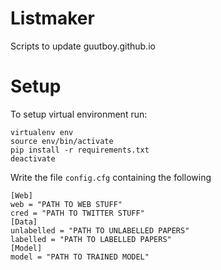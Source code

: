 # Listmaker
Scripts to update guutboy.github.io

# Setup
To setup virtual environment run: 
```
virtualenv env
source env/bin/activate
pip install -r requirements.txt
deactivate
```
Write the file `config.cfg` containing the following 
```
[Web]
web = "PATH TO WEB STUFF"
cred = "PATH TO TWITTER STUFF"
[Data]
unlabelled = "PATH TO UNLABELLED PAPERS"
labelled = "PATH TO LABELLED PAPERS"
[Model]
model = "PATH TO TRAINED MODEL"
```
